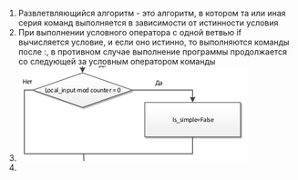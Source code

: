 1) Развлетвляющийся алгоритм - это алгоритм, в котором та или иная серия команд выполняется в зависимости от истинности
условия
2) При выполнении условного оператора с одной ветвью if вычисляется условие, и если оно 
истинно, то выполняются команды после :, в противном случае выполнение программы продолжается 
со следующей за условным оператором команды
3) ![img.png](img.png)
4) 
